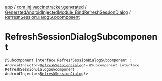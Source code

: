 [app](../../../index.md) / [com.jnj.vaccinetracker.generated](../../index.md) / [GeneratedAndroidInjectedModule_BindRefreshSessionDialog](../index.md) / [RefreshSessionDialogSubcomponent](./index.md)

# RefreshSessionDialogSubcomponent

`@Subcomponent interface RefreshSessionDialogSubcomponent : AndroidInjector<`[`RefreshSessionDialog`](../../../com.jnj.vaccinetracker.login/-refresh-session-dialog/index.md)`!>`
`@Subcomponent interface RefreshSessionDialogSubcomponent : AndroidInjector<`[`RefreshSessionDialog`](../../../com.jnj.vaccinetracker.login/-refresh-session-dialog/index.md)`!>`